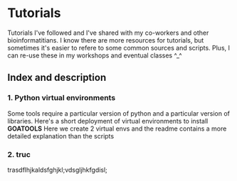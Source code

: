 # Tutorials

Tutorials I've followed and I've shared with my co-workers and other bioinformatitians.
I know there are more resources for tutorials, but sometimes it's easier to refere to some common sources and scripts.
Plus, I can re-use these in my workshops and eventual classes ^_^



## Index and description

### 1. Python virtual environments

Some tools require a particular version of python and a particular version of libraries.
Here's a short deployment of virtual environments to install **GOATOOLS**
Here we create 2 virtual envs and the readme contains a more detailed explanation than the scripts

### 2. truc
trasdflhjkaldsfghjkl;vdsgljhkfgdisl;
